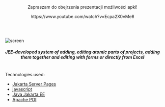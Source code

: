 
<p align="center">Zapraszam do obejrzenia prezentacji możliwości apki!</p>
<p align="center">https://www.youtube.com/watch?v=Ecpa2X0vMe8</p><br><br>

![screen](https://user-images.githubusercontent.com/85828070/168902214-ea08b77a-114d-4676-b495-52ae137b59ce.jpg)


*<h5 align="center">JEE-developed system of adding, editing atomic parts of projects, adding them together and editing with forms or directly from Excel </h5>* 

<br>
Technologies used:

 * [Jakarta Server Pages](https://docs.oracle.com/javaee/5/tutorial/doc/bnajo.html) <br>
 * [javascript](https://devdocs.io/javascript/)<br>
 * [Java Jakarta EE](https://jakarta.ee/resources/)<br>
 * [Apache POI](https://poi.apache.org/)<br>

